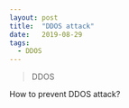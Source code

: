 ```yaml
---
layout: post
title:  "DDOS attack"
date:   2019-08-29
tags:
  - DDOS
---
```


> DDOS 

How to prevent DDOS attack?